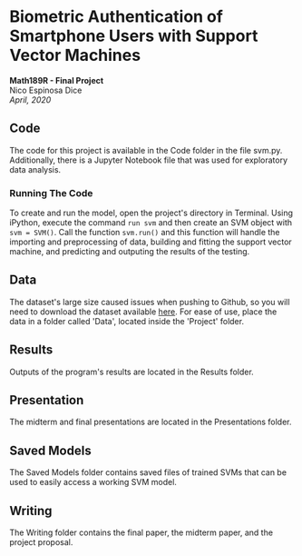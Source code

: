# Biometric Authentication of Smartphone Users with Support Vector Machines
**Math189R - Final Project**  
Nico Espinosa Dice  
*April, 2020*

## Code
The code for this project is available in the Code folder in the file svm.py. Additionally, there is a Jupyter Notebook file that was used for exploratory data analysis.

### Running The Code
To create and run the model, open the project's directory in Terminal. Using iPython, execute the command ```run svm``` and then create an SVM object with ```svm = SVM()```. Call the function ```svm.run()``` and this function will handle the importing and preprocessing of data, building and fitting the support vector machine, and predicting and outputing the results of the testing.

## Data
The dataset's large size caused issues when pushing to Github, so you will need to download the dataset available [here](https://www.kaggle.com/c/accelerometer-biometric-competition/overview/description). For ease of use, place the data in a folder called 'Data', located inside the 'Project' folder.

## Results
Outputs of the program's results are located in the Results folder.

## Presentation
The midterm and final presentations are located in the Presentations folder.

## Saved Models
The Saved Models folder contains saved files of trained SVMs that can be used to easily access a working SVM model.

## Writing
The Writing folder contains the final paper, the midterm paper, and the project proposal.
